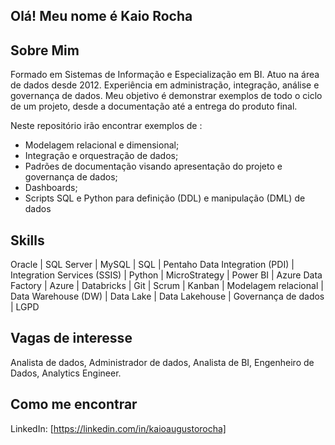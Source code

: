 ## Olá! Meu nome é Kaio Rocha

## Sobre Mim

Formado em Sistemas de Informação e Especialização em BI. Atuo na área de dados desde 2012. Experiência em administração, integração, análise e governança de dados. Meu objetivo é demonstrar exemplos de todo o ciclo de um projeto, desde a documentação até a entrega do produto final. 

Neste repositório irão encontrar exemplos de :
- Modelagem relacional e dimensional;
- Integração e orquestração de dados;
- Padrões de documentação visando apresentação do projeto e governança de dados;
- Dashboards;
- Scripts SQL e Python para definição (DDL) e manipulação (DML) de dados

## Skills

Oracle | SQL Server | MySQL | SQL | Pentaho Data Integration (PDI) | Integration Services (SSIS) | Python | MicroStrategy | Power BI | Azure Data Factory | Azure | Databricks | Git | Scrum | Kanban | Modelagem relacional | Data Warehouse (DW) | Data Lake | Data Lakehouse | Governança de dados | LGPD

## Vagas de interesse
Analista de dados, Administrador de dados, Analista de BI, Engenheiro de Dados, Analytics Engineer. 

## Como me encontrar
LinkedIn: [https://linkedin.com/in/kaioaugustorocha]
